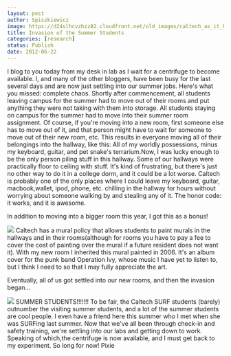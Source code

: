 ```yaml
---
layout: post
author: Spiszkiewicz
image: https://d24slhcvzhzz82.cloudfront.net/old_images/caltech_as_it_happens/6a0105349b8251970b016767bd8f89970b.jpg
title: Invasion of the Summer Students 
categories: [research]
status: Publish
date: 2012-06-22
---
```


  I blog to you today from my desk in lab as I wait for a centrifuge to become available. I, and many of the other bloggers, have been busy for the last several days and are now just settling into our summer jobs. Here's what you missed: complete chaos. Shortly after commencement, all students leaving campus for the summer had to move out of their rooms and put anything they were not taking with them into storage. All students staying on campus for the summer had to move into their summer room assignment. Of course, if you're moving into a new room, first someone else has to move out of it, and that person might have to wait for someone to move out of their new room, etc. This results in everyone moving all of their belongings into the hallway, like this:
All of my worldly possessions, minus my keyboard, guitar, and pet snake's terrarium.Now, I was lucky enough to be the only person piling stuff in this hallway. Some of our hallways were practically floor to ceiling with stuff. It's kind of frustrating, but there's just no other way to do it in a college dorm, and it could be a lot worse. Caltech is probably one of the only places where I could leave my keyboard, guitar, macbook,wallet, ipod, phone, etc. chilling in the hallway for hours without worrying about someone walking by and stealing any of it. The honor code: it works, and it is awesome.

  In addition to moving into a bigger room this year, I got this as a bonus!


![](https://d24slhcvzhzz82.cloudfront.net/old_images/caltech_as_it_happens/6a0105349b8251970b016767be93a7970b.jpg)
Caltech has a mural policy that allows students to paint murals in the hallways and in their rooms(although for rooms you have to pay a fee to cover the cost of painting over the mural if a future resident does not want it). With my new room I inherited this mural painted in 2006. It's an album cover for the punk band Operation Ivy, whose music I have yet to listen to, but I think I need to so that I may fully appreciate the art.

  Eventually, all of us got settled into our new rooms, and then the invasion began...


![](https://d24slhcvzhzz82.cloudfront.net/old_images/caltech_as_it_happens/6a0105349b8251970b01774298cb3e970d.jpg)
SUMMER STUDENTS!!!!!!!
To be fair, the Caltech SURF students (barely) outnumber the visiting summer students, and a lot of the summer students are cool people. I even have a friend here this summer who I met when she was SURFing last summer. Now that we've all been through check-in and safety training, we're settling into our labs and getting down to work. Speaking of which,the centrifuge is now available, and I must get back to my experiment. So long for now!
Pixie
